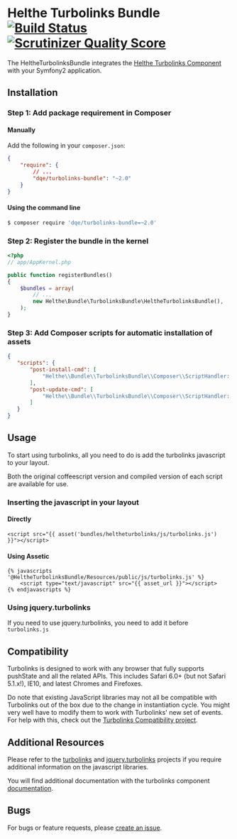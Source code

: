 # Helthe Turbolinks Bundle [![Build Status](https://secure.travis-ci.org/helthe/TurbolinksBundle.png?branch=master)](http://travis-ci.org/helthe/TurbolinksBundle) [![Scrutinizer Quality Score](https://scrutinizer-ci.com/g/helthe/TurbolinksBundle/badges/quality-score.png?s=eda15114a686b73f8de2e2d4a8beee6ce2af5bbf)](https://scrutinizer-ci.com/g/helthe/TurbolinksBundle/)

The HeltheTurbolinksBundle integrates the [Helthe Turbolinks Component](https://github.com/helthe/Turbolinks)
with your Symfony2 application.

## Installation

### Step 1: Add package requirement in Composer

#### Manually

Add the following in your `composer.json`:

```json
{
    "require": {
        // ...
        "dqe/turbolinks-bundle": "~2.0"
    }
}
```

#### Using the command line

```bash
$ composer require 'dqe/turbolinks-bundle=~2.0'
```

### Step 2: Register the bundle in the kernel

```php
<?php
// app/AppKernel.php

public function registerBundles()
{
    $bundles = array(
        // ...
        new Helthe\Bundle\TurbolinksBundle\HeltheTurbolinksBundle(),
    );
}
```

### Step 3: Add Composer scripts for automatic installation of assets

```json
{
   "scripts": {
       "post-install-cmd": [
           "Helthe\\Bundle\\TurbolinksBundle\\Composer\\ScriptHandler::installAssets"
       ],
       "post-update-cmd": [
           "Helthe\\Bundle\\TurbolinksBundle\\Composer\\ScriptHandler::installAssets"
       ]
   }
}
```

## Usage

To start using turbolinks, all you need to do is add the turbolinks javascript to your layout.

Both the original coffeescript version and compiled version of each script are available for use.

### Inserting the javascript in your layout

#### Directly

```jinja
<script src="{{ asset('bundles/heltheturbolinks/js/turbolinks.js') }}"></script>
```

#### Using Assetic

```jinja
{% javascripts '@HeltheTurbolinksBundle/Resources/public/js/turbolinks.js' %}
    <script type="text/javascript" src="{{ asset_url }}"></script>
{% endjavascripts %}
```

### Using jquery.turbolinks

If you need to use jquery.turbolinks, you need to add it before `turbolinks.js`

## Compatibility

Turbolinks is designed to work with any browser that fully supports pushState and
all the related APIs. This includes Safari 6.0+ (but not Safari 5.1.x!), IE10,
and latest Chromes and Firefoxes.

Do note that existing JavaScript libraries may not all be compatible with
Turbolinks out of the box due to the change in instantiation cycle. You might
very well have to modify them to work with Turbolinks' new set of events. For
help with this, check out the [Turbolinks Compatibility project](http://reed.github.io/turbolinks-compatibility).

## Additional Resources

Please refer to the [turbolinks](https://github.com/rails/turbolinks) and
[jquery.turbolinks](https://github.com/kossnocorp/jquery.turbolinks) projects
if you require additional information on the javascript libraries.

You will find additional documentation with the turbolinks component
[documentation](https://github.com/helthe/Turbolinks).

## Bugs

For bugs or feature requests, please [create an issue](https://github.com/helthe/TurbolinksBundle/issues/new).
